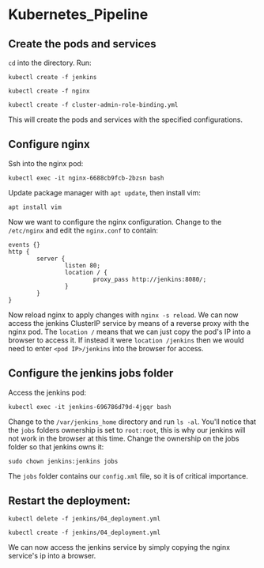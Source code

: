 # Kubernetes_Pipeline

## Create the pods and services

```cd``` into the directory. Run:

```kubectl create -f jenkins```

```kubectl create -f nginx```

```kubectl create -f cluster-admin-role-binding.yml```

This will create the pods and services with the specified configurations.

## Configure nginx

Ssh into the nginx pod:

```kubectl exec -it nginx-6688cb9fcb-2bzsn bash```

Update package manager with ```apt update```, then install vim:

```apt install vim```

Now we want to configure the nginx configuration. Change to the ```/etc/nginx``` and edit the ```nginx.conf``` to contain:

```
events {}
http {
        server {
                listen 80;
                location / {
                        proxy_pass http://jenkins:8080/;
                }
        }
}
```

Now reload nginx to apply changes with ```nginx -s reload```. We can now access the jenkins ClusterIP service by means of a reverse proxy with the nginx pod. The ```location /``` means that we can just copy the pod's IP into a browser to access it. If instead it were ```location /jenkins``` then we would need to enter ```<pod IP>/jenkins``` into the browser for access.

## Configure the jenkins jobs folder

Access the jenkins pod:

```kubectl exec -it jenkins-696786d79d-4jgqr bash```

Change to the ```/var/jenkins_home``` directory and run ```ls -al```. You'll notice that the ```jobs``` folders ownership is set to ```root:root```, this is why our jenkins will not work in the browser at this time. Change the ownership on the jobs folder so that jenkins owns it:

```sudo chown jenkins:jenkins jobs```

The ```jobs``` folder contains our ```config.xml``` file, so it is of critical importance.

## Restart the deployment:

```kubectl delete -f jenkins/04_deployment.yml```

```kubectl create -f jenkins/04_deployment.yml```

We can now access the jenkins service by simply copying the nginx service's ip into a browser.
